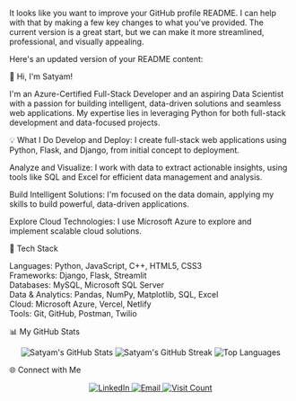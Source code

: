 It looks like you want to improve your GitHub profile README. I can help with that by making a few key changes to what you've provided. The current version is a great start, but we can make it more streamlined, professional, and visually appealing.

Here's an updated version of your README content:

👋 Hi, I'm Satyam!
<br>

I'm an Azure-Certified Full-Stack Developer and an aspiring Data Scientist with a passion for building intelligent, data-driven solutions and seamless web applications. My expertise lies in leveraging Python for both full-stack development and data-focused projects.

💡 What I Do
Develop and Deploy: I create full-stack web applications using Python, Flask, and Django, from initial concept to deployment.

Analyze and Visualize: I work with data to extract actionable insights, using tools like SQL and Excel for efficient data management and analysis.

Build Intelligent Solutions: I'm focused on the data domain, applying my skills to build powerful, data-driven applications.

Explore Cloud Technologies: I use Microsoft Azure to explore and implement scalable cloud solutions.

🚀 Tech Stack
<br>

Languages: Python, JavaScript, C++, HTML5, CSS3
<br>
Frameworks: Django, Flask, Streamlit
<br>
Databases: MySQL, Microsoft SQL Server
<br>
Data & Analytics: Pandas, NumPy, Matplotlib, SQL, Excel
<br>
Cloud: Microsoft Azure, Vercel, Netlify
<br>
Tools: Git, GitHub, Postman, Twilio

📊 My GitHub Stats
<div align="center">
<img src="https://github-readme-stats.vercel.app/api?username=Satyam2006chh&theme=midnight-purple&hide_border=false&include_all_commits=true&count_private=false" alt="Satyam's GitHub Stats"/>
<img src="https://nirzak-streak-stats.vercel.app/?user=Satyam2006chh&theme=midnight-purple&hide_border=false" alt="Satyam's GitHub Streak"/>
<img src="https://github-readme-stats.vercel.app/api/top-langs/?username=Satyam2006chh&theme=midnight-purple&hide_border=false&include_all_commits=true&count_private=false&layout=compact" alt="Top Languages"/>
</div>

🌐 Connect with Me
<div align="center">
<a href="https://linkedin.com/in/https://www.linkedin.com/in/satyam-chhabra-031083332/">
<img src="https://img.shields.io/badge/LinkedIn-%230077B5.svg?logo=linkedin&logoColor=white" alt="LinkedIn"/>
</a>
<a href="mailto:satyamwwe47@gmail.com">
<img src="https://img.shields.io/badge/Email-D14836?logo=gmail&logoColor=white" alt="Email"/>
</a>
<a href="https://visitcount.itsvg.in/api?id=Satyam2006chh&icon=0&color=0">
<img src="https://visitcount.itsvg.in/api?id=Satyam2006chh&icon=0&color=0" alt="Visit Count"/>
</a>
</div>


